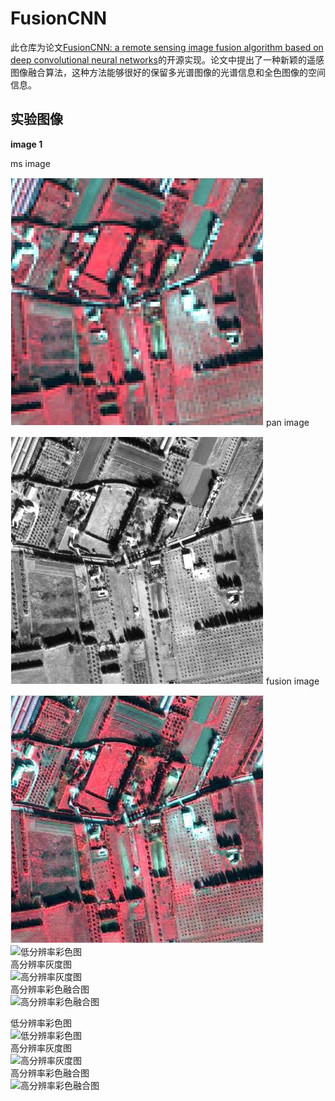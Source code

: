 # FusionCNN
此仓库为论文[FusionCNN: a remote sensing image fusion algorithm based on deep convolutional neural networks](https://link.springer.com/article/10.1007/s11042-018-6850-3)的开源实现。论文中提出了一种新颖的遥感图像融合算法，这种方法能够很好的保留多光谱图像的光谱信息和全色图像的空间信息。
  
## 实验图像

**image 1**

ms image

![ms image](images/ms1.jpg)
pan image

![pan image](images/pan1.jpg)
fusion image

![fusion image](images/fusion1.jpg)
<img width="600" height="400" src="https://github.com/VectorFist/CNN-Fusion/blob/master/fusion%20image/def_low.jpg" alt="低分辨率彩色图"/>  
高分辨率灰度图  
<img width="600" height="400" src="https://github.com/VectorFist/CNN-Fusion/blob/master/fusion%20image/def_gray.jpg" alt="高分辨率灰度图"/>  
高分辨率彩色融合图  
<img width="600" height="400" src="https://github.com/VectorFist/CNN-Fusion/blob/master/fusion%20image/def_fusion.jpg" alt="高分辨率彩色融合图"/>  
  
  
低分辨率彩色图  
<img width="400" height="600" src="https://github.com/VectorFist/CNN-Fusion/blob/master/fusion%20image/per_low.jpg" alt="低分辨率彩色图"/>  
高分辨率灰度图  
<img width="400" height="600" src="https://github.com/VectorFist/CNN-Fusion/blob/master/fusion%20image/per_gray.jpg" alt="高分辨率灰度图"/>  
高分辨率彩色融合图  
<img width="400" height="600" src="https://github.com/VectorFist/CNN-Fusion/blob/master/fusion%20image/per_fusion.jpg" alt="高分辨率彩色融合图"/>
